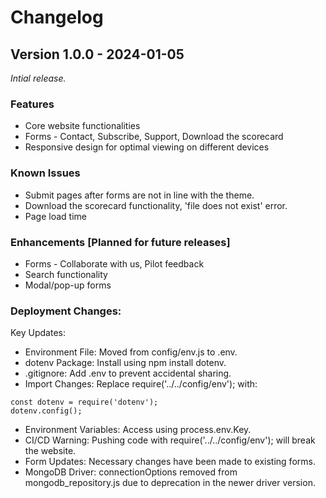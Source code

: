#  Changelog


## Version 1.0.0 - 2024-01-05

_Intial release._

### Features
- Core website functionalities 
- Forms - Contact, Subscribe, Support, Download the scorecard
- Responsive design for optimal viewing on different devices

### Known Issues
- Submit pages after forms are not in line with the theme.
- Download the scorecard functionality, 'file does not exist' error.
- Page load time

### Enhancements [Planned for future releases]
- Forms - Collaborate with us, Pilot feedback
- Search functionality 
- Modal/pop-up forms

### Deployment Changes:

Key Updates:

- Environment File: Moved from config/env.js to .env.
- dotenv Package: Install using npm install dotenv.
- .gitignore: Add .env to prevent accidental sharing.
- Import Changes: Replace require('../../config/env'); with:
```
const dotenv = require('dotenv');
dotenv.config();
```

- Environment Variables: Access using process.env.Key.
- CI/CD Warning: Pushing code with require('../../config/env'); will break the website.
- Form Updates: Necessary changes have been made to existing forms.
- MongoDB Driver: connectionOptions removed from mongodb_repository.js due to deprecation in the newer driver version.
 
